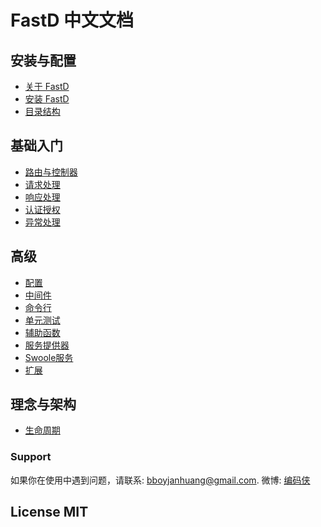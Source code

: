 # FastD 中文文档

安装与配置
--------

* [关于 FastD](1-1-about-fastd.md)
* [安装 FastD](1-2-installing.md)
* [目录结构](1-3-directory-structure.md)


基础入门
-------

* [路由与控制器](2-1-routing-and-controllers.md)
* [请求处理](2-2-request-handling.md)
* [响应处理](2-2-response-handling.md)
* [认证授权](2-2-authorization.md)
* [异常处理](2-2-exception-handling.md)

高级
-------

* [配置](3-1-configuration.md)
* [中间件](3-2-middleware.md)
* [命令行](3-3-console.md)
* [单元测试](3-4-testcase.md)
* [辅助函数](3-5-helpers.md)
* [服务提供器](3-6-service-provider.md)
* [Swoole服务](3-7-swoole-server.md)
* [扩展](3-8-extend.md)


理念与架构
---------

* [生命周期](4-1-lifecycle.md)

### Support

如果你在使用中遇到问题，请联系: [bboyjanhuang@gmail.com](mailto:bboyjanhuang@gmail.com). 微博: [编码侠](http://weibo.com/ecbboyjan)

## License MIT